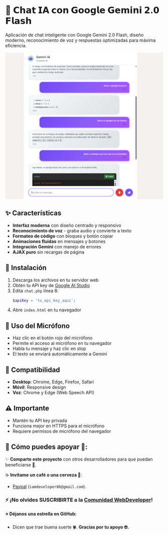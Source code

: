 # 🤖 𝗖𝗵𝗮𝘁 𝗜𝗔 𝗰𝗼𝗻 𝗚𝗼𝗼𝗴𝗹𝗲 𝗚𝗲𝗺𝗶𝗻𝗶 𝟮.𝟬 𝗙𝗹𝗮𝘀𝗵

Aplicación de chat inteligente con Google Gemini 2.0 Flash, diseño moderno, reconocimiento de voz y respuestas optimizadas para máxima eficiencia.

![Demo](https://raw.githubusercontent.com/urian121/imagenes-proyectos-github/refs/heads/master/api-gemini-php-javascript.png)
## ✨ Características

- **Interfaz moderna** con diseño centrado y responsivo
- **Reconocimiento de voz** - graba audio y convierte a texto
- **Formateo de código** con bloques y botón copiar
- **Animaciones fluidas** en mensajes y botones
- **Integración Gemini** con manejo de errores
- **AJAX puro** sin recargas de página

## 🚀 Instalación

1. Descarga los archivos en tu servidor web
2. Obtén tu API key de [Google AI Studio](https://aistudio.google.com/app/u/1/prompts/new_chat)
3. Edita `chat.php` línea 8:
   ```php
   $apiKey = 'tu_api_key_aqui';
   ```
4. Abre `index.html` en tu navegador

## 🎤 Uso del Micrófono

- Haz clic en el botón rojo del micrófono
- Permite el acceso al micrófono en tu navegador
- Habla tu mensaje y haz clic en stop
- El texto se enviará automáticamente a Gemini

## 📱 Compatibilidad

- **Desktop**: Chrome, Edge, Firefox, Safari
- **Móvil**: Responsive design
- **Voz**: Chrome y Edge (Web Speech API)

## ⚠️ Importante

- Mantén tu API key privada
- Funciona mejor en HTTPS para el micrófono
- Requiere permisos de micrófono del navegador

## 🙌 Cómo puedes apoyar 📢:

✨ **Comparte este proyecto** con otros desarrolladores para que puedan beneficiarse 📢.

☕ **Invítame un café o una cerveza 🍺**:
   - [Paypal](https://www.paypal.me/iamdeveloper86) (`iamdeveloper86@gmail.com`).

### ⚡ ¡No olvides SUSCRIBIRTE a la [Comunidad WebDeveloper](https://www.youtube.com/WebDeveloperUrianViera?sub_confirmation=1)!


#### ⭐ **Déjanos una estrella en GitHub**:
   - Dicen que trae buena suerte 🍀.
**Gracias por tu apoyo 🤓.**
